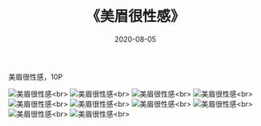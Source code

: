 ﻿---
layout: post
title: 《美眉很性感》
date: 2020-08-05
img: http://photo.orgx.cf/%E6%80%A7%E6%84%9F/2019/美眉很性感/000.jpg
tags: [美女,性感,泳衣]
---

美眉很性感，10P

![美眉很性感](http://photo.orgx.cf/%E6%80%A7%E6%84%9F/2019/美眉很性感/001.jpg''美眉很性感'')<br>
![美眉很性感](http://photo.orgx.cf/%E6%80%A7%E6%84%9F/2019/美眉很性感/002.jpg''美眉很性感'')<br>
![美眉很性感](http://photo.orgx.cf/%E6%80%A7%E6%84%9F/2019/美眉很性感/003.jpg''美眉很性感'')<br>
![美眉很性感](http://photo.orgx.cf/%E6%80%A7%E6%84%9F/2019/美眉很性感/004.jpg''美眉很性感'')<br>
![美眉很性感](http://photo.orgx.cf/%E6%80%A7%E6%84%9F/2019/美眉很性感/005.jpg''美眉很性感'')<br>
![美眉很性感](http://photo.orgx.cf/%E6%80%A7%E6%84%9F/2019/美眉很性感/006.jpg''美眉很性感'')<br>
![美眉很性感](http://photo.orgx.cf/%E6%80%A7%E6%84%9F/2019/美眉很性感/007.jpg''美眉很性感'')<br>
![美眉很性感](http://photo.orgx.cf/%E6%80%A7%E6%84%9F/2019/美眉很性感/008.jpg''美眉很性感'')<br>
![美眉很性感](http://photo.orgx.cf/%E6%80%A7%E6%84%9F/2019/美眉很性感/009.jpg''美眉很性感'')<br>
![美眉很性感](http://photo.orgx.cf/%E6%80%A7%E6%84%9F/2019/美眉很性感/010.jpg''美眉很性感'')<br>
